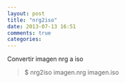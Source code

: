 ```yaml
---
layout: post
title: "nrg2iso"
date: 2013-07-13 16:51
comments: true
categories: 
---
```

Convertir imagen nrg a iso

>$ nrg2iso imagen.nrg imagen.iso

